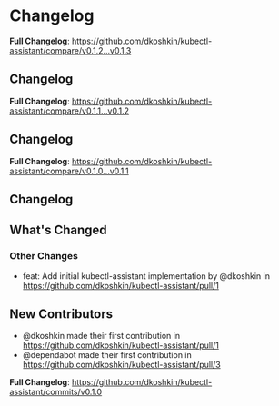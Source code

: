 # Changelog

<!-- Release notes generated using configuration in .github/release.yaml at main -->



**Full Changelog**: https://github.com/dkoshkin/kubectl-assistant/compare/v0.1.2...v0.1.3

## Changelog

<!-- Release notes generated using configuration in .github/release.yaml at main -->



**Full Changelog**: https://github.com/dkoshkin/kubectl-assistant/compare/v0.1.1...v0.1.2

## Changelog

<!-- Release notes generated using configuration in .github/release.yaml at main -->



**Full Changelog**: https://github.com/dkoshkin/kubectl-assistant/compare/v0.1.0...v0.1.1

## Changelog

<!-- Release notes generated using configuration in .github/release.yaml at main -->

## What's Changed
### Other Changes
* feat: Add initial kubectl-assistant implementation by @dkoshkin in https://github.com/dkoshkin/kubectl-assistant/pull/1

## New Contributors
* @dkoshkin made their first contribution in https://github.com/dkoshkin/kubectl-assistant/pull/1
* @dependabot made their first contribution in https://github.com/dkoshkin/kubectl-assistant/pull/3

**Full Changelog**: https://github.com/dkoshkin/kubectl-assistant/commits/v0.1.0
